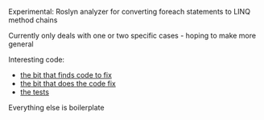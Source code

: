 Experimental: Roslyn analyzer for converting foreach statements to LINQ method chains

Currently only deals with one or two specific cases - hoping to make more general

Interesting code:
 - [the bit that finds code to fix](ForeachToLinqAnalyzer/ForeachToLinqAnalyzer/DiagnosticAnalyzer.cs)
 - [the bit that does the code fix](ForeachToLinqAnalyzer/ForeachToLinqAnalyzer/CodeFixProvider.cs)
 - [the tests](ForeachToLinqAnalyzer/ForeachToLinqAnalyzer.Test/UnitTests.cs)
 
Everything else is boilerplate
